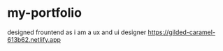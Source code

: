 # my-portfolio
designed frountend as i am a ux and ui designer
https://gilded-caramel-613b62.netlify.app
